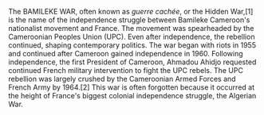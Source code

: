 The BAMILEKE WAR, often known as _guerre cachée_, or the Hidden War,[1] is the name of the independence struggle between Bamileke Cameroon's nationalist movement and France. The movement was spearheaded by the Cameroonian Peoples Union (UPC). Even after independence, the rebellion continued, shaping contemporary politics. The war began with riots in 1955 and continued after Cameroon gained independence in 1960. Following independence, the first President of Cameroon, Ahmadou Ahidjo requested continued French military intervention to fight the UPC rebels. The UPC rebellion was largely crushed by the Cameroonian Armed Forces and French Army by 1964.[2] This war is often forgotten because it occurred at the height of France's biggest colonial independence struggle, the Algerian War.
